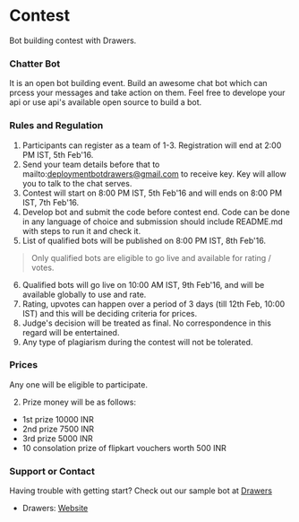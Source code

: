 # Contest
Bot building contest with Drawers.

### Chatter Bot
It is an open bot building event. Build an awesome chat bot which can prcess your messages and take action on them. Feel free to develope your api or use api's available open source to build a bot.

### Rules and Regulation

1. Participants can register as a team of 1-3. Registration will end at 2:00 PM IST, 5th Feb'16.
2. Send your team details before that to mailto:deploymentbotdrawers@gmail.com to receive key. Key will allow you to talk to the chat serves.
3. Contest will start on 8:00 PM IST, 5th Feb'16 and will ends on 8:00 PM IST, 7th Feb'16.
4. Develop bot and submit the code before contest end. Code can be done in any language of choice and submission should include README.md with steps to run it and check it.
5. List of qualified bots will be published on 8:00 PM IST, 8th Feb'16.
> Only qualified bots are eligible to go live and available for rating / votes.

6. Qualified bots will go live on 10:00 AM IST, 9th Feb'16, and will be available globally to use and rate.
7. Rating, upvotes can happen over a period of 3 days (till 12th Feb, 10:00 IST) and this will be deciding criteria for prices.
8. Judge's decision will be treated as final. No correspondence in this regard will be entertained.
9. Any type of plagiarism during the contest will not be tolerated.

### Prices
Any one will be eligible to participate.

2. Prize money will be as follows:
* 1st prize 10000 INR
* 2nd prize 7500 INR
* 3rd prize 5000 INR
* 10 consolation prize of flipkart vouchers worth 500 INR

### Support or Contact
Having trouble with getting start? Check out our sample bot at [Drawers](https://github.com/DrawersApp) 

* Drawers: [Website](http://wantdrawers.in)
